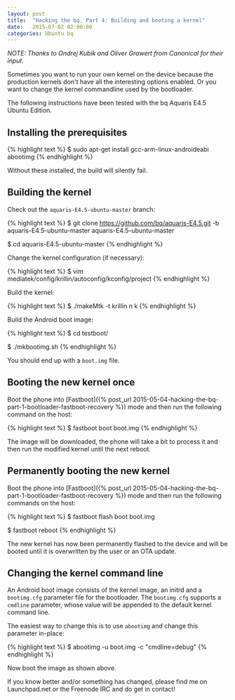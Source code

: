 ```yaml
---
layout: post
title:  "Hacking the bq, Part 4: Building and booting a kernel"
date:   2015-07-02 02:00:00
categories: Ubuntu bq
---
```


*NOTE: Thanks to Ondrej Kubik and Oliver Grawert from Canonical for their input.*


Sometimes you want to run your own kernel on the device because the production kernels don't have all the interesting options enabled. Or you want to change the kernel commandline used by the bootloader.

The following instructions have been tested with the bq Aquaris E4.5 Ubuntu Edition.


## Installing the prerequisites


{% highlight text %}
$ sudo apt-get install gcc-arm-linux-androideabi abootimg
{% endhighlight %}

Without these installed, the build will silently fail.



## Building the kernel

Check out the `aquaris-E4.5-ubuntu-master` branch:


{% highlight text %}
$ git clone https://github.com/bq/aquaris-E4.5.git -b aquaris-E4.5-ubuntu-master aquaris-E4.5-ubuntu-master

$ cd aquaris-E4.5-ubuntu-master
{% endhighlight %}


Change the kernel configuration (if necessary):


{% highlight text %}
$ vim mediatek/config/krillin/autoconfig/kconfig/project
{% endhighlight %}


Build the kernel:


{% highlight text %}
$ ./makeMtk -t krillin n k
{% endhighlight %}


Build the Android boot image:


{% highlight text %}
$ cd testboot/

$ ./mkbootimg.sh
{% endhighlight %}


You should end up with a `boot.img` file.



## Booting the new kernel once


Boot the phone into [Fastboot]({% post_url 2015-05-04-hacking-the-bq-part-1-bootloader-fastboot-recovery %}) mode and then run the following command on the host:


{% highlight text %}
$ fastboot boot boot.img
{% endhighlight %}


The image will be downloaded, the phone will take a bit to process it and then run the modified kernel until the next reboot.



## Permanently booting the new kernel


Boot the phone into [Fastboot]({% post_url 2015-05-04-hacking-the-bq-part-1-bootloader-fastboot-recovery %}) mode and then run the following commands on the host:


{% highlight text %}
$ fastboot flash boot boot.img

$ fastboot reboot
{% endhighlight %}


The new kernel has now been permanently flashed to the device and will be booted until it is overwritten by the user or an OTA update.



## Changing the kernel command line


An Android boot image consists of the kernel image, an initrd and a `bootimg.cfg` parameter file for the bootloader. The `bootimg.cfg` supports a `cmdline` parameter, whose value will be appended to the default kernel command line.

The easiest way to change this is to use `abootimg` and change this parameter in-place:


{% highlight text %}
$ abootimg -u boot.img -c "cmdline=debug"
{% endhighlight %}


Now boot the image as shown above.


If you know better and/or something has changed, please find me on Launchpad.net or the Freenode IRC and do get in contact!